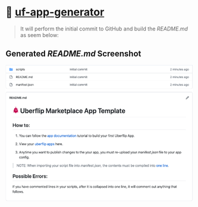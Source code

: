 # :white_square_button: [uf-app-generator](https://www.npmjs.com/package/uf-app-generator)

> It will perform the initial commit to GitHub and build the _README.md_ as seem below:

## Generated _README.md_ Screenshot
![alt text](https://github.com/lfriis/App-Generator/blob/master/readme.png?raw=true)
